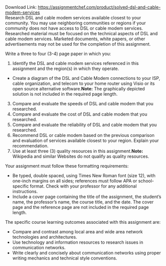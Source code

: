 Download Link: https://assignmentchef.com/product/solved-dsl-and-cable-modem-services
<br>
Research DSL and cable modem services available closest to your community. You may use neighboring communities or regions if your community does not have access to DSL or cable modem services. Researched material must be focused on the technical aspects of DSL and cable modem services. Marketed documents, white papers, or other advertisements may not be used for the completion of this assignment.

Write a three to four (3-4) page paper in which you:

<ol>

 <li>Identify the DSL and cable modem services referenced in this assignment and the region(s) in which they operate.</li>

</ol>

<ul>

 <li>Create a diagram of the DSL and Cable Modem connections to your ISP, cable organization, and telecom to your home router using Visio or its open source alternative software.<strong>Note:</strong> The graphically depicted solution is not included in the required page length.</li>

</ul>

<ol start="3">

 <li>Compare and evaluate the speeds of DSL and cable modem that you researched.</li>

 <li>Compare and evaluate the cost of DSL and cable modem that you researched.</li>

 <li>Compare and evaluate the reliability of DSL and cable modem that you researched.</li>

 <li>Recommend DSL or cable modem based on the previous comparison and evaluation of services available closest to your region. Explain your recommendation.</li>

 <li>Use at least three (3) quality resources in this assignment.<strong>Note:</strong> Wikipedia and similar Websites do not qualify as quality resources.</li>

</ol>

Your assignment must follow these formatting requirements:

<ul>

 <li>Be typed, double spaced, using Times New Roman font (size 12), with one-inch margins on all sides; references must follow APA or school-specific format. Check with your professor for any additional instructions.</li>

 <li>Include a cover page containing the title of the assignment, the student’s name, the professor’s name, the course title, and the date. The cover page and the reference page are not included in the required page length.</li>

</ul>

The specific course learning outcomes associated with this assignment are:

<ul>

 <li>Compare and contrast among local area and wide area network technologies and architectures.</li>

 <li>Use technology and information resources to research issues in communication networks.</li>

 <li>Write clearly and concisely about communication networks using proper writing mechanics and technical style conventions.</li>

</ul>


